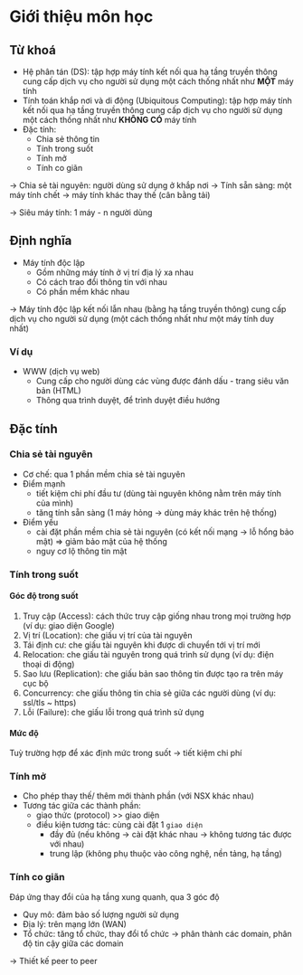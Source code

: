 # Giới thiệu môn học

## Từ khoá
* Hệ phân tán (DS): tập hợp máy tính kết nối qua hạ tầng truyền thông cung cấp dịch vụ cho người sử dụng một cách thống nhất như **MỘT** máy tính
* Tính toán khắp nơi và di động (Ubiquitous Computing): tập hợp máy tính kết nối qua hạ tầng truyền thông cung cấp dịch vụ cho người sử dụng một cách thống nhất như **KHÔNG CÓ** máy tính
* Đặc tính: 
  * Chia sẻ thông tin
  * Tính trong suốt
  * Tính mở
  * Tính co giãn

-> Chia sẻ tài nguyên: người dùng sử dụng ở khắp nơi
-> Tính sẵn sàng: một máy tính chết -> máy tính khác thay thế (cân bằng tải)

-> Siêu máy tính: 1 máy - n người dùng

## Định nghĩa
* Máy tính độc lập
  - Gồm những máy tính ở vị trí địa lý xa nhau
  - Có cách trao đổi thông tin với nhau
  - Có phần mềm khác nhau

-> Máy tính độc lập kết nối lẫn nhau (bằng hạ tầng truyền thông) cung cấp dịch vụ cho người sử dụng (một cách thống nhất như một máy tính duy nhất)

### Ví dụ
* WWW (dịch vụ web)
  - Cung cấp cho người dùng các vùng được đánh dấu - trang siêu văn bản (HTML)
  - Thông qua trình duyệt, để trình duyệt điều hướng

## Đặc tính
### Chia sẻ tài nguyên
* Cơ chế: qua 1 phần mềm chia sẻ tài nguyên
* Điểm mạnh
  * tiết kiệm chi phí đầu tư (dùng tài nguyên không nằm trên máy tính của mình)
  * tăng tính sẵn sàng (1 máy hỏng -> dùng máy khác trên hệ thống)
* Điểm yếu
  * cài đặt phần mềm chia sẻ tài nguyên (có kết nối mạng -> lỗ hổng bảo mật) => giảm bảo mật của hệ thống
  * nguy cơ lộ thông tin mật

### Tính trong suốt
#### Góc độ trong suốt
1. Truy cập (Access): cách thức truy cập giống nhau trong mọi trường hợp (ví dụ: giao diện Google)
2. Vị trí (Location): che giấu vị trí của tài nguyên
3. Tái định cư: che giấu tài nguyên khi được di chuyển tới vị trí mới
4. Relocation: che giấu tài nguyên trong quá trình sử dụng (ví dụ: điện thoại di động)
5. Sao lưu (Replication): che giấu bản sao thông tin được tạo ra trên máy cục bộ
6. Concurrency: che giấu thông tin chia sẻ giữa các người dùng (ví dụ: ssl/tls ~ https)
7. Lỗi (Failure): che giấu lỗi trong quá trình sử dụng

#### Mức độ
Tuỳ trường hợp để xác định mức trong suốt -> tiết kiệm chi phí

### Tính mở
* Cho phép thay thế/ thêm mới thành phần (với NSX khác nhau)
* Tương tác giữa các thành phần:
  * giao thức (protocol) >> giao diện
  * điều kiện tương tác: cùng cài đặt 1 `giao diện`
    * đầy đủ (nếu không -> cài đặt khác nhau -> không tương tác được với nhau)
    * trung lập (không phụ thuộc vào công nghệ, nền tảng, hạ tầng)

### Tính co giãn
Đáp ứng thay đổi của hạ tầng xung quanh, qua 3 góc độ
* Quy mô: đảm bảo số lượng người sử dụng
* Địa lý: trên mạng lớn (WAN)
* Tổ chức: tăng tổ chức, thay đổi tổ chức -> phân thành các domain, phân độ tin cậy giữa các domain

-> Thiết kế peer to peer 


